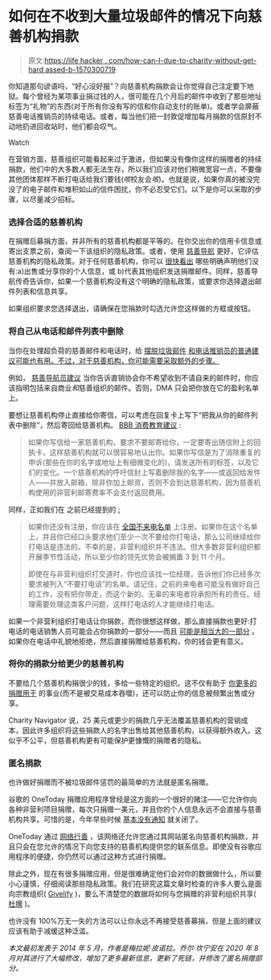 # 如何在不收到大量垃圾邮件的情况下向慈善机构捐款

> 原文:[https://life hacker . com/how-can-I-due-to-charity-without-get-hard assed-b-1570300719](https://lifehacker.com/how-can-i-donate-to-charity-without-getting-harrassed-b-1570300719)

你知道那句谚语吗，“好心没好报”？向慈善机构捐款会让你觉得自己注定要下地狱。每个曾经为某项事业捐过钱的人，很可能在几个月后的邮件中收到了那些地址标签为“礼物”的东西(对于所有你没有写的信和你自动支付的账单)。或者学会屏蔽慈善电话推销员的持续电话。或者，每当他们把一封敦促增加每月捐款的信原封不动地扔进回收站时，他们都会叹气。

Watch

在营销方面，慈善组织可能看起来过于激进，但如果没有像你这样的捐赠者的持续捐款，他们中的大多数人都无法生存，所以我们应该对他们稍微宽容一点，不要像其他团体那样不断打电话给我们要钱(*咳*校友会*咳*)。也就是说，如果你真的被没完没了的电子邮件和堆积如山的信件困扰，你不必忍受它们。以下是你可以采取的步骤，以尽量减少招标。

### **选择合适的慈善机构**

在捐赠后募捐方面，并非所有的慈善机构都是平等的。在你交出你的信用卡信息或寄出支票之前，查阅一下该组织的隐私政策。或者，使用 [慈善导航](http://www.charitynavigator.org) 更好，它评估慈善机构的隐私政策。对于任何慈善机构，你可以 [很快看出](http://www.charitynavigator.org/index.cfm?bay=content.view&cpid=470#D) 哪些明确声明他们没有:a)出售或分享你的个人信息，或 b)代表其他组织发送捐赠邮件。同样，慈善导航传奇告诉你，如果一个慈善机构没有这个明确的隐私政策，或要求你选择退出邮件列表和信息共享。

如果组织要求您选择退出，请确保在您捐款时勾选允许您这样做的方框或按钮。

### **将自己从电话和邮件列表中删除**

当你在处理超负荷的慈善邮件和电话时，给 [摆脱垃圾邮件](http://lifehacker.com/how-to-banish-junk-mail-from-your-real-world-mailbox-1569005690) [和电话推销员的普通建议可能也有用。不过，对于慈善机构，你可能需要采取额外的步骤。](http://lifehacker.com/im-a-telemarketer-heres-how-to-get-rid-of-me-1540911401)

例如， [慈善导航员建议](http://www.charitynavigator.org/index.cfm?bay=content.view&cpid=254#.U16trvldXMg) 当你告诉直销协会你不希望收到不请自来的邮件时，你应该指明包括来自商业*和*慈善组织的邮件。否则，DMA 只会把你放在它的盈利名单上。

要想让慈善机构停止直接给你寄信，可以考虑在回复卡上写下“把我从你的邮件列表中删除”，然后寄回给慈善机构。 [BBB 消费教育建议](http://bbbconsumereducation.com/is-your-mailbox-full-of-charity-solicitation-letters) :

> 如果你写信给一家慈善机构，要求不要邮寄给你，一定要寄出随信附上的回执卡，这样慈善机构就可以很容易地认出你。如果你写信是为了消除重复的申诉(那些在你的名字或地址上有细微变化的)，请发送所有的标签，以及它们的变化。一个慈善机构的呼吁信封上写着删除我的名字——或返回给发件人——并放入邮箱，除非你加上邮资，否则不会到达慈善机构，因为慈善机构使用的非营利邮寄费率不会支付返回费用。

同样，正如我们在 之前已经提到的 [:](http://lifehacker.com/im-a-telemarketer-heres-how-to-get-rid-of-me-1540911401)

> 如果你还没有注册，你应该在 [全国不来电名单](https://www.donotcall.gov) 上注册。如果你在这个名单上，并且你已经口头要求他们至少一次不要给你打电话，那么公司继续给你打电话是违法的。不幸的是，非营利组织并不违法。但大多数非营利组织都开展季节性活动，所以至少你的领先优势会被搁置 3 到 11 个月。
> 
> 即使在与非营利组织打交道时，你也应该找一位经理，告诉他们你已经多次要求被列入“不要打电话”的名单。请记住，之前的来电者可能没有做好自己的工作，没有把你带走，而这个新的、无辜的来电者将承担所有的责任。经理需要处理这类客户问题，这样打电话的人才能继续打电话。

如果一个非营利组织打电话让你捐款，而你很想这样做，那么直接捐款也更好:打电话的电话销售人员可能会占你捐款的一部分——而且 [可能是相当大的一部分](https://www.thebalancesmb.com/prevent-charity-telemarketer-scams-2501916) 。如果你在电话中礼貌地拒绝，然后直接捐赠给慈善机构，你的钱会更有意义。

### **将你的捐款分给更少的慈善机构**

不要给几个慈善机构捐很少的钱，多给一些特定的组织。这不仅有助于 [你更多的捐赠用于](http://lifehacker.com/donate-to-fewer-charities-to-make-your-donation-go-furt-5969454) 的事业(而不是被交易成本吞噬)，还可以防止你的信息被频繁出售或分享。

Charity Navigator 说，25 美元或更少的捐款几乎无法覆盖慈善机构的营销成本，因此许多组织将这些捐款人的名字出售给其他慈善机构，以获得额外收入。这似乎不公平，但慈善机构更有可能保护更慷慨的捐赠者的隐私。

### **匿名捐款**

也许做好捐赠而不被垃圾邮件惩罚的最简单的方法就是匿名捐赠。

谷歌的 OneToday 捐赠应用程序曾经是这方面的一个很好的赌注——它允许你向各种非营利项目捐赠，每次只捐赠一美元，并且你的个人信息永远不会直接与慈善机构共享。可惜的是，今年早些时候 [基本没有通知](https://9to5google.com/2020/01/29/google-one-today-donation-killed) 就关闭了。

OneToday 通过 [网络行善](http://www1.networkforgood.org/for-donors) ，该网络还允许您通过其网站匿名向慈善机构捐款，并且只会在您允许的情况下向您支持的慈善机构提供您的联系信息。即使没有谷歌应用程序的便捷，你仍然可以通过这种方式进行捐赠。

除此之外，现在有很多捐赠应用，但是很难确定他们会对你的数据做什么，所以要小心谨慎，仔细阅读那些隐私政策。我们在研究这篇文章时检查的许多人要么是面向宗教组织( [Givelify](https://www.givelify.com) )，要么不清楚您的数据将如何与您捐赠的非营利组织共享( [杜撰](https://www.coinupapp.com/privacy-policy) )。

也许没有 100%万无一失的方法可以让你永远不再接受慈善募捐，但是上面的建议应该有助于减缓这种泛滥。

*本文最初发表于 2014 年 5 月，作者是梅拉妮·皮诺拉。乔尔·坎宁安在 2020 年 8 月对其进行了大幅修改，增加了更多最新信息，更新了死链，并修改了匿名捐赠部分。*
